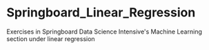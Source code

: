 # Springboard_Linear_Regression
Exercises in Springboard Data Science Intensive's Machine Learning section under linear regression

